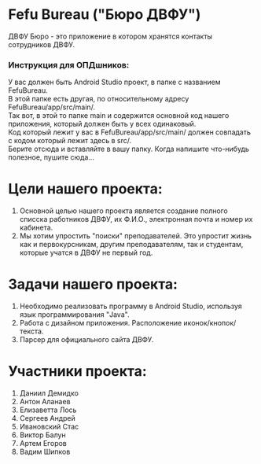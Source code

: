 # Fefu Bureau ("Бюро ДВФУ")
ДВФУ Бюро - это приложение в котором хранятся контакты сотрудников ДВФУ.
### Инструкция для ОПДшников:
У вас должен быть Android Studio проект, в папке с названием FefuBureau.  
В этой папке есть другая, по относительному адресу FefuBureau/app/src/main/.  
Так вот, в этой то папке main и содержится основной код нашего приложения, который должен быть у всех одинаковый.  
Код который лежит у вас в FefuBureau/app/src/main/ должен совпадать с кодом который лежит здесь в src/.  
Берите отсюда и вставляйте в вашу папку.   Когда напишите что-нибудь полезное, пушите сюда...
# Цели нашего проекта:
  1. Основной целью нашего проекта является создание полного списска работников ДВФУ, их Ф.И.О., электронная почта и номер их кабинета.
  2. Мы хотим упростить "поиски" преподавателей. Это упростит жизнь как и первокурсникам, другим преподавателям, так и студентам, которые учатся в ДВФУ не первый год.
# Задачи нашего проекта:
  1. Необходимо реализовать программу в Android Studio, используя язык программирования "Java".
  2. Работа с дизайном приложения. Расположение иконок/кнопок/текста.
  3. Парсер для официального сайта ДВФУ.
# Участники проекта:
  1. Даниил Демидко
  2. Антон Аланаев
  3. Елизаветта Лось
  4. Сергеев Андрей
  5. Ивановский Стас
  6. Виктор Балун
  7. Артем Егоров
  8. Вадим Шипков
